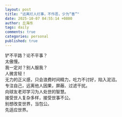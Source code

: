 ```yaml
---
layout: post
title: "远离烂人烂事，不作恶，少为“善”"
date: 2025-10-07 04:55:14 +0800
author: 丘海东 
tags: daily
comments: true
categories: personal
published: true
---
```

铲不平路？论不平事？  
太傲慢。  
我一定对？别人服我？  
人微言轻！  
无力的正义感，只会浪费时间精力，吃力不讨好，陷入泥沼。  
专注自己，远离他人因果，屏蔽、过滤干扰。  
向球友老邓学习为人处世的智慧。  
接受世人复杂多样，接受世事不公。  
别想改变世界，当包公。  
先适应世界。
